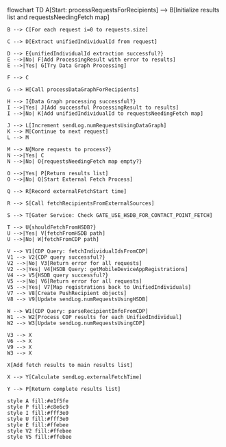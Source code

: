 flowchart TD
    A[Start: processRequestsForRecipients] --> B[Initialize results list and requestsNeedingFetch map]
    
    B --> C[For each request i=0 to requests.size]
    
    C --> D[Extract unifiedIndividualId from request]
    
    D --> E{unifiedIndividualId extraction successful?}
    E -->|No| F[Add ProcessingResult with error to results]
    E -->|Yes| G[Try Data Graph Processing]
    
    F --> C
    
    G --> H[Call processDataGraphForRecipients]
    
    H --> I{Data Graph processing successful?}
    I -->|Yes| J[Add successful ProcessingResult to results]
    I -->|No| K[Add unifiedIndividualId to requestsNeedingFetch map]
    
    J --> L[Increment sendLog.numRequestsUsingDataGraph]
    K --> M[Continue to next request]
    L --> M
    
    M --> N{More requests to process?}
    N -->|Yes| C
    N -->|No| O{requestsNeedingFetch map empty?}
    
    O -->|Yes| P[Return results list]
    O -->|No| Q[Start External Fetch Process]
    
    Q --> R[Record externalFetchStart time]
    
    R --> S[Call fetchRecipientsFromExternalSources]
    
    S --> T[Gater Service: Check GATE_USE_HSDB_FOR_CONTACT_POINT_FETCH]
    
    T --> U{shouldFetchFromHSDB?}
    U -->|Yes| V[fetchFromHSDB path]
    U -->|No| W[fetchFromCDP path]
    
    V --> V1[CDP Query: fetchIndividualIdsFromCDP]
    V1 --> V2{CDP query successful?}
    V2 -->|No| V3[Return error for all requests]
    V2 -->|Yes| V4[HSDB Query: getMobileDeviceAppRegistrations]
    V4 --> V5{HSDB query successful?}
    V5 -->|No| V6[Return error for all requests]
    V5 -->|Yes| V7[Map registrations back to UnifiedIndividuals]
    V7 --> V8[Create PushRecipient objects]
    V8 --> V9[Update sendLog.numRequestsUsingHSDB]
    
    W --> W1[CDP Query: parseRecipientInfoFromCDP]
    W1 --> W2[Process CDP results for each UnifiedIndividual]
    W2 --> W3[Update sendLog.numRequestsUsingCDP]
    
    V3 --> X
    V6 --> X
    V9 --> X
    W3 --> X
    
    X[Add fetch results to main results list]
    
    X --> Y[Calculate sendLog.externalFetchTime]
    
    Y --> P[Return complete results list]
    
    style A fill:#e1f5fe
    style P fill:#c8e6c9
    style I fill:#fff3e0
    style U fill:#fff3e0
    style E fill:#ffebee
    style V2 fill:#ffebee
    style V5 fill:#ffebee
